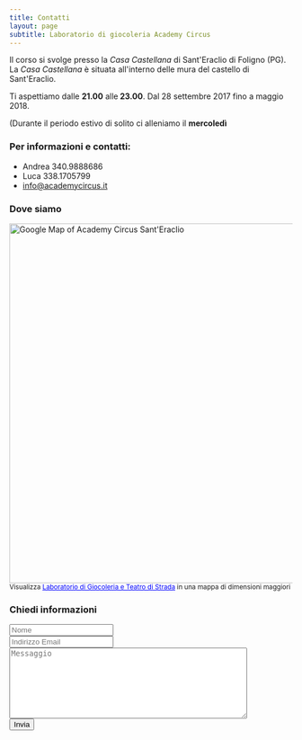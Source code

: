 ```yaml
---
title: Contatti
layout: page
subtitle: Laboratorio di giocoleria Academy Circus
---
```


Il corso si svolge presso la *Casa Castellana* di Sant'Eraclio di Foligno (PG). La *Casa Castellana* è situata all'interno delle mura del castello di Sant'Eraclio.

Ti aspettiamo dalle <strong>21.00</strong> alle<strong> 23.00</strong>. Dal 28 settembre 2017 fino a maggio 2018.

(Durante il periodo estivo di solito ci alleniamo il <strong>mercoledì</strong>

### Per informazioni e contatti:

- Andrea 340.9888686
- Luca 338.1705799
- info@academycircus.it

### Dove siamo
<a href="http://apple.co/2cpnLk5" target="_blank"><img width="640" src="{{ site.baseurl }}/img/staticmap.png" alt="Google Map of Academy Circus Sant'Eraclio"></a>
<br/>
<small>Visualizza <a href="http://apple.co/2cpnLk5" style="color:#0000FF;text-align:left">Laboratorio di Giocoleria e Teatro di Strada</a> in una mappa di dimensioni maggiori</small>

### Chiedi informazioni
<form action="https://getsimpleform.com/messages?form_api_token=798b03d88970f0da61fc99425e9c583e" method="post">
  <input type='hidden' name='redirect_to' value='http://academycircus.it/thank-you' />
  <div class="form-group">
    <input type="text" class="form-control" placeholder='Nome' id="name" name='name'>
  </div>
  <div class="form-group">
    <input type="email" required  class="form-control" placeholder='Indirizzo Email' id="email" name='email'>
  </div>
  <div class="form-group">
    <textarea id='message' name='message' placeholder='Messaggio' rows='8' cols='50'  class="form-control" ></textarea>
  </div>
  <button type="submit" class="btn btn-lg btn-default">Invia</button>
</form>
